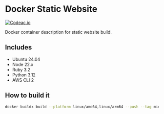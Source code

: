 # Docker Static Website

[![Codeac.io](https://static.codeac.io/badges/2-220649553.svg "Codeac.io")](https://app.codeac.io/github/michal-simon/docker-static-website)

Docker container description for static website build.

## Includes
* Ubuntu 24.04
* Node 22.x
* Ruby 3.2
* Python 3.12
* AWS CLI 2

## How to build it

```bash
docker buildx build --platform linux/amd64,linux/arm64 --push --tag michalsimon/static-website:node22 .
```
